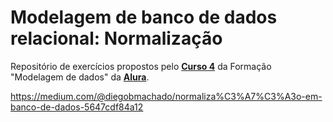 # Modelagem de banco de dados relacional: Normalização
Repositório de exercícios propostos pelo **[Curso 4](https://cursos.alura.com.br/course/modelagem-banco-relacional-normalizacao/)** da Formação "Modelagem de dados" da **[Alura](https://www.alura.com.br/)**.

https://medium.com/@diegobmachado/normaliza%C3%A7%C3%A3o-em-banco-de-dados-5647cdf84a12
